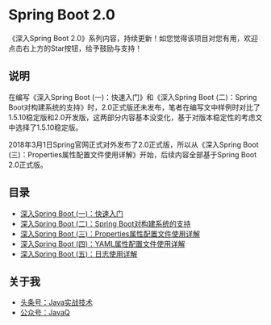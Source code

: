 # Spring Boot 2.0
《深入Spring Boot 2.0》系列内容，持续更新！如您觉得该项目对您有用，欢迎点击右上方的Star按钮，给予鼓励与支持！

## 说明
在编写《深入Spring Boot (一)：快速入门》和《深入Spring Boot (二)：Spring Boot对构建系统的支持》时，2.0正式版还未发布，笔者在编写文中样例时对比了1.5.10稳定版和2.0开发版，这两部分内容基本没变化，基于对版本稳定性的考虑文中选择了1.5.10稳定版。

2018年3月1日Spring官网正式对外发布了2.0正式版，所以从《深入Spring Boot (三)：Properties属性配置文件使用详解》开始，后续内容全部基于Spring Boot 2.0正式版。

## 目录

* [深入Spring Boot (一)：快速入门](https://mp.weixin.qq.com/s/WBobttZMTXwg3PsDBQLSZw)
* [深入Spring Boot (二)：Spring Boot对构建系统的支持](https://mp.weixin.qq.com/s/LjzYb5NBDbSWaOoI9KnoDg)
* [深入Spring Boot (三)：Properties属性配置文件使用详解](https://mp.weixin.qq.com/s/w3zJmMEInxgqLHzKYOMSGg)
* [深入Spring Boot (四)：YAML属性配置文件使用详解](https://mp.weixin.qq.com/s/zzNo5tTR9OIhcYi8-x-kog)
* [深入Spring Boot (五)：日志使用详解](https://mp.weixin.qq.com/s/9-C8zeIwF4TQrAIAsYgGBQ)

## 关于我
* [头条号：Java实战技术](https://www.toutiao.com/c/user/62859607968/#mid=1575311975640078?_blank)
* [公众号：JavaQ](https://mp.weixin.qq.com/s/QE2PY9B4iFFV9gCabkJzcw?_blank)
